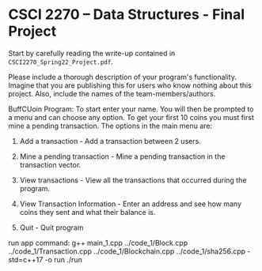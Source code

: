 # CSCI 2270 – Data Structures - Final Project 

Start by carefully reading the write-up contained in `CSCI2270_Spring22_Project.pdf`.

Please include a thorough description of your program's functionality. Imagine that you are publishing this for users who know nothing about this project. Also, include the names of the team-members/authors.

BuffCUoin Program:
To start enter your name. You will then be prompted to a menu and can choose any option. To get your first 10 coins you must first mine a pending transaction. The options in the main menu are:
1. Add a transaction - Add a transaction between 2 users.

2. Mine a pending transaction - Mine a pending transaction in the transaction vector.

3. View transactions - View all the transactions that occurred during the program.

4. View Transaction Information - Enter an address and see how many coins they sent and what their balance is.

5. Quit - Quit program

run app command:
g++ main_1.cpp ../code_1/Block.cpp ../code_1/Transaction.cpp ../code_1/Blockchain.cpp ../code_1/sha256.cpp -std=c++17 -o run
./run